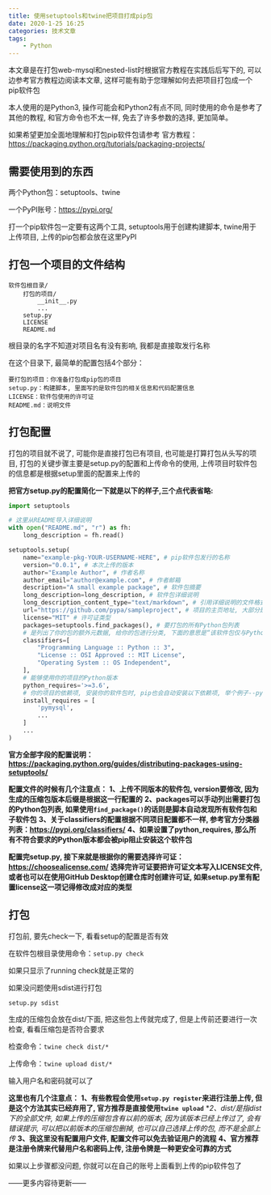 ```yaml
---
title: 使用setuptools和twine把项目打成pip包
date: 2020-1-25 16:25
categories: 技术文章
tags:
    - Python
---
```


本文章是在打包web-mysql和nested-list时根据官方教程在实践后后写下的, 可以边参考官方教程边阅读本文章, 这样可能有助于您理解如何去把项目打包成一个pip软件包

本人使用的是Python3, 操作可能会和Python2有点不同, 同时使用的命令是参考了其他的教程, 和官方命令也不太一样, 免去了许多参数的选择, 更加简单。

如果希望更加全面地理解和打包pip软件包请参考
官方教程：<https://packaging.python.org/tutorials/packaging-projects/>
<!--more-->
需要使用到的东西
---

两个Python包：setuptools、twine

一个PyPI账号：<https://pypi.org/>

打一个pip软件包一定要有这两个工具, setuptools用于创建构建脚本, twine用于上传项目, 上传的pip包都会放在这里PyPI

打包一个项目的文件结构
---

```Text
软件包根目录/
    打包的项目/
        __init__.py
        ...
    setup.py
    LICENSE
    README.md
```

根目录的名字不知道对项目名有没有影响, 我都是直接取发行名称

在这个目录下, 最简单的配置包括4个部分：

```Text
要打包的项目：你准备打包成pip包的项目
setup.py：构建脚本, 里面写的是软件包的相关信息和代码配置信息
LICENSE：软件包使用的许可证
README.md：说明文件
```

打包配置
---

打包的项目就不说了, 可能你是直接打包已有项目, 也可能是打算打包从头写的项目, 打包的关键步骤主要是setup.py的配置和上传命令的使用, 上传项目时软件包的信息都是根据setup里面的配置来上传的

**把官方setup.py的配置简化一下就是以下的样子,三个点代表省略:**

```Python
import setuptools

# 这里从README导入详细说明
with open("README.md", "r") as fh:
    long_description = fh.read()

setuptools.setup(
    name="example-pkg-YOUR-USERNAME-HERE", # pip软件包发行的名称
    version="0.0.1", # 本次上传的版本
    author="Example Author", # 作者名称
    author_email="author@example.com", # 作者邮箱
    description="A small example package", # 软件包摘要
    long_description=long_description, # 软件包详细说明
    long_description_content_type="text/markdown", # 引用详细说明的文件格式
    url="https://github.com/pypa/sampleproject", # 项目的主页地址, 大部分是使用该项目在自己代码储存库的地址
    license="MIT" # 许可证类型
    packages=setuptools.find_packages(), # 要打包的所有Python包列表
    # 是列出了你的包的额外元数据, 给你的包进行分类, 下面的意思是“该软件包仅与Python 3兼容, 已获得MIT许可, 与操作系统无关”
    classifiers=[
        "Programming Language :: Python :: 3",
        "License :: OSI Approved :: MIT License",
        "Operating System :: OS Independent",
    ],
    # 能够使用你的项目的Python版本
    python_requires='>=3.6',
    # 你的项目的依赖项, 安装你的软件包时, pip也会自动安装以下依赖项, 举个例子--pymysql
    install_requires = [
        'pymysql',
        ...
    ]
    ...
)
```

**官方全部字段的配置说明：<https://packaging.python.org/guides/distributing-packages-using-setuptools/>**

**配置文件的时候有几个注意点：**
**1、上传不同版本的软件包, version要修改, 因为生成的压缩包版本后缀是根据这一行配置的**
**2、packages可以手动列出需要打包的Python包列表, 如果使用`find_package()`的话则是脚本自动发现所有软件包和子软件包**
**3、关于classifiers的配置根据不同项目配置都不一样, 参考官方分类器列表：<https://pypi.org/classifiers/>**
**4、如果设置了python_requires, 那么所有不符合要求的Python版本都会被pip阻止安装这个软件包**

**配置完setup.py, 接下来就是根据你的需要选择许可证：<https://choosealicense.com/>**
**选择完许可证要把许可证文本写入LICENSE文件, 或者也可以在使用GitHub Desktop创建仓库时创建许可证, 如果setup.py里有配置license这一项记得修改成对应的类型**

打包
---

打包前, 要先check一下, 看看setup的配置是否有效

在软件包根目录使用命令：`setup.py check`

如果只显示了running check就是正常的

如果没问题使用sdist进行打包

`setup.py sdist`

生成的压缩包会放在dist/下面, 把这些包上传就完成了, 但是上传前还要进行一次检查, 看看压缩包是否符合要求

检查命令：`twine check dist/*`

上传命令：`twine upload dist/*`

输入用户名和密码就可以了

**这里也有几个注意点：**
**1、有些教程会使用`setup.py register`来进行注册上传, 但是这个方法其实已经弃用了, 官方推荐是直接使用`twine upload`**
**2、dist/*是指dist下的全部文件, 如果上传的压缩包含有以前的版本, 因为该版本已经上传过了, 会有错误提示, 可以把以前版本的压缩包删掉, 也可以自己选择上传的包, 而不是全部上传**
**3、我这里没有配置用户文件, 配置文件可以免去验证用户的流程**
**4、官方推荐是注册令牌来代替用户名和密码上传, 注册令牌是一种更安全可靠的方式**

如果以上步骤都没问题, 你就可以在自己的账号上面看到上传的pip软件包了

——更多内容待更新——
